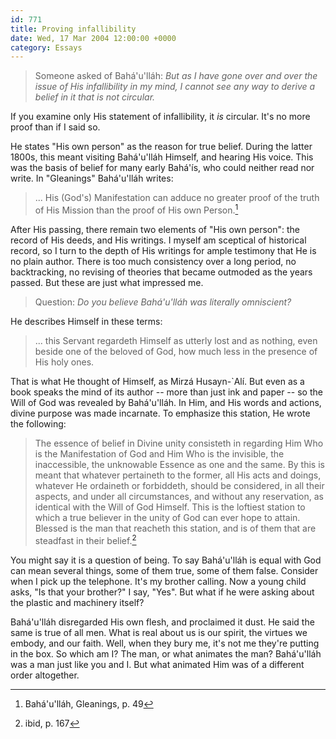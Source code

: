 ```yaml
---
id: 771
title: Proving infallibility
date: Wed, 17 Mar 2004 12:00:00 +0000
category: Essays
---
```


> Someone asked of Bahá'u'lláh: *But as I have gone over and over the
> issue of His infallibility in my mind, I cannot see any way to derive
> a belief in it that is not circular.*

If you examine only His statement of infallibility, it *is* circular.
It's no more proof than if I said so.

He states "His own person" as the reason for true belief.  During the
latter 1800s, this meant visiting Bahá'u'lláh Himself, and hearing His
voice.  This was the basis of belief for many early Bahá'ís, who could
neither read nor write.  In "Gleanings" Bahá'u'lláh writes:

> ... His (God's) Manifestation can adduce no greater proof of the truth
> of His Mission than the proof of His own Person.[^1]

After His passing, there remain two elements of "His own person": the
record of His deeds, and His writings.  I myself am sceptical of
historical record, so I turn to the depth of His writings for ample
testimony that He is no plain author.  There is too much consistency
over a long period, no backtracking, no revising of theories that became
outmoded as the years passed.  But these are just what impressed me.

> Question: *Do you believe Bahá'u'lláh was literally omniscient?*

He describes Himself in these terms:

> ... this Servant regardeth Himself as utterly lost and as nothing,
> even beside one of the beloved of God, how much less in the presence
> of His holy ones.

That is what He thought of Himself, as Mirzá Husayn-`Alí.  But even as a
book speaks the mind of its author -- more than just ink and paper -- so
the Will of God was revealed by Bahá'u'lláh.  In Him, and His words and
actions, divine purpose was made incarnate.  To emphasize this station,
He wrote the following:

> The essence of belief in Divine unity consisteth in regarding Him Who
> is the Manifestation of God and Him Who is the invisible, the
> inaccessible, the unknowable Essence as one and the same.  By this is
> meant that whatever pertaineth to the former, all His acts and doings,
> whatever He ordaineth or forbiddeth, should be considered, in all
> their aspects, and under all circumstances, and without any
> reservation, as identical with the Will of God Himself.  This is the
> loftiest station to which a true believer in the unity of God can ever
> hope to attain.  Blessed is the man that reacheth this station, and is
> of them that are steadfast in their belief.[^2]

You might say it is a question of being.  To say Bahá'u'lláh is equal
with God can mean several things, some of them true, some of them false.
Consider when I pick up the telephone.  It's my brother calling.  Now a
young child asks, "Is that your brother?"  I say, "Yes".  But what if he
were asking about the plastic and machinery itself?

Bahá'u'lláh disregarded His own flesh, and proclaimed it dust.  He said
the same is true of all men.  What is real about us is our spirit, the
virtues we embody, and our faith.  Well, when they bury me, it's not me
they're putting in the box.  So which am I?  The man, or what animates
the man?  Bahá'u'lláh was a man just like you and I.  But what animated
Him was of a different order altogether.

[^1]:  Bahá'u'lláh, Gleanings, p. 49

[^2]:  ibid, p. 167


